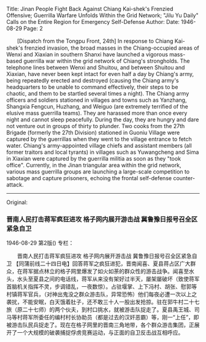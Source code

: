 Title: Jinan People Fight Back Against Chiang Kai-shek's Frenzied Offensive; Guerrilla Warfare Unfolds Within the Grid Network; "Jilu Yu Daily" Calls on the Entire Region for Emergency Self-Defense
Author:
Date: 1946-08-29
Page: 2

　　[Dispatch from the Tongpu Front, 24th] In response to Chiang Kai-shek's frenzied invasion, the broad masses in the Chiang-occupied areas of Wenxi and Xiaxian in southern Shanxi have launched a vigorous mass-based guerrilla war within the grid network of Chiang's strongholds. The telephone lines between Wenxi and Shuitou, and between Shuitou and Xiaxian, have never been kept intact for even half a day by Chiang's army, being repeatedly erected and destroyed (causing the Chiang army's headquarters to be unable to command effectively, their steps to be chaotic, and them to be startled several times a night). The Chiang army officers and soldiers stationed in villages and towns such as Yanzhang, Shangxia Fengcun, Huzhang, and Weiguo (are extremely terrified of the elusive mass guerrilla teams). They are harassed more than once every night and cannot sleep peacefully. During the day, they are hungry and dare not venture out in groups of thirty to plunder. Two cooks from the 27th Brigade (formerly the 27th Division) stationed in Guoniu Village were captured by the guerrillas when they went to the village entrance to fetch water. Chiang's army-appointed village chiefs and assistant members (all former traitors and local tyrants) in villages such as Yuwangcheng and Sima in Xiaxian were captured by the guerrilla militia as soon as they "took office". Currently, in the Jinan triangular area within the grid network, various mass guerrilla groups are launching a large-scale competition to sabotage and capture prisoners, echoing the frontal self-defense counter-attack.



<hr /> 

Original: 


### 晋南人民打击蒋军疯狂进攻  格子网内展开游击战  冀鲁豫日报号召全区紧急自卫

1946-08-29
第2版()
专栏：

　　晋南人民打击蒋军疯狂进攻
    格子网内展开游击战
    冀鲁豫日报号召全区紧急自卫
    【同蒲前线二十四日电】回答蒋军之疯狂进犯，晋南闻喜、夏县蒋占区广大群众，在蒋军据点林立的格子网里爆发了如火如荼的群众性的游击战争。闻喜至水头，水头至夏县之间的电话线，蒋军从来没有架好过半天，屡架屡破坏（致使蒋军首脑机关指挥不灵，步调错乱，一夜数惊）。占驻堰掌、上下冯村、胡张、慰郭等村镇蒋军官兵，（对神出鬼没之群众游击队，异常恐怖）他们每夜必遭一次以上之袭扰，不能安眠，白天饿着肚子，还不敢三十人一股出发抢掠。驻在郭牛村二十七旅（原二十七师）的两个伙夫，到村口挑水，就被游击队捉走了。夏县禹王城、司马等村蒋军所委任的编村村长协助员（都是过去的汉奸恶霸）等，刚一“上任”，即被游击队民兵捉走了。现在在格子网里的晋南三角地带，各个群众游击集团，正展开了一个大规模的破袭捕捉俘虏竞赛运动，与正面的自卫反击战互相呼应。
